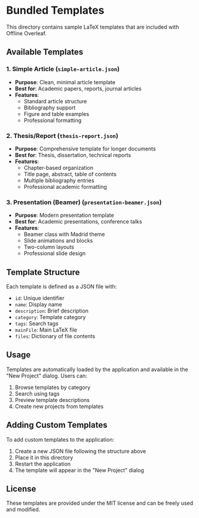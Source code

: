# Bundled Templates

This directory contains sample LaTeX templates that are included with Offline Overleaf.

## Available Templates

### 1. Simple Article (`simple-article.json`)
- **Purpose**: Clean, minimal article template
- **Best for**: Academic papers, reports, journal articles
- **Features**: 
  - Standard article structure
  - Bibliography support
  - Figure and table examples
  - Professional formatting

### 2. Thesis/Report (`thesis-report.json`)
- **Purpose**: Comprehensive template for longer documents
- **Best for**: Thesis, dissertation, technical reports
- **Features**:
  - Chapter-based organization
  - Title page, abstract, table of contents
  - Multiple bibliography entries
  - Professional academic formatting

### 3. Presentation (Beamer) (`presentation-beamer.json`)
- **Purpose**: Modern presentation template
- **Best for**: Academic presentations, conference talks
- **Features**:
  - Beamer class with Madrid theme
  - Slide animations and blocks
  - Two-column layouts
  - Professional slide design

## Template Structure

Each template is defined as a JSON file with:
- `id`: Unique identifier
- `name`: Display name
- `description`: Brief description
- `category`: Template category
- `tags`: Search tags
- `mainFile`: Main LaTeX file
- `files`: Dictionary of file contents

## Usage

Templates are automatically loaded by the application and available in the "New Project" dialog. Users can:
1. Browse templates by category
2. Search using tags
3. Preview template descriptions
4. Create new projects from templates

## Adding Custom Templates

To add custom templates to the application:
1. Create a new JSON file following the structure above
2. Place it in this directory
3. Restart the application
4. The template will appear in the "New Project" dialog

## License

These templates are provided under the MIT license and can be freely used and modified.
